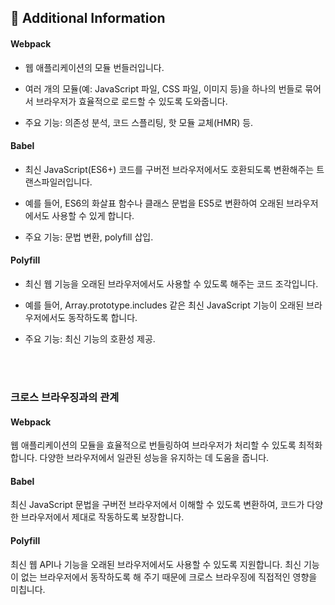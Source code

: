 ## 🧐 Additional Information

#### Webpack

- 웹 애플리케이션의 모듈 번들러입니다.
- 여러 개의 모듈(예: JavaScript 파일, CSS 파일, 이미지 등)을 하나의 번들로 묶어서 브라우저가 효율적으로 로드할 수 있도록 도와줍니다.

- 주요 기능: 의존성 분석, 코드 스플리팅, 핫 모듈 교체(HMR) 등.

#### Babel

- 최신 JavaScript(ES6+) 코드를 구버전 브라우저에서도 호환되도록 변환해주는 트랜스파일러입니다.
- 예를 들어, ES6의 화살표 함수나 클래스 문법을 ES5로 변환하여 오래된 브라우저에서도 사용할 수 있게 합니다.

- 주요 기능: 문법 변환, polyfill 삽입.

#### Polyfill

- 최신 웹 기능을 오래된 브라우저에서도 사용할 수 있도록 해주는 코드 조각입니다.
- 예를 들어, Array.prototype.includes 같은 최신 JavaScript 기능이 오래된 브라우저에서도 동작하도록 합니다.

- 주요 기능: 최신 기능의 호환성 제공.

<br />
<br />

### 크로스 브라우징과의 관계

#### Webpack

웹 애플리케이션의 모듈을 효율적으로 번들링하여 브라우저가 처리할 수 있도록 최적화합니다.
다양한 브라우저에서 일관된 성능을 유지하는 데 도움을 줍니다.

#### Babel

최신 JavaScript 문법을 구버전 브라우저에서 이해할 수 있도록 변환하여, 코드가 다양한 브라우저에서 제대로 작동하도록 보장합니다.

#### Polyfill

최신 웹 API나 기능을 오래된 브라우저에서도 사용할 수 있도록 지원합니다.
최신 기능이 없는 브라우저에서 동작하도록 해 주기 때문에 크로스 브라우징에 직접적인 영향을 미칩니다.
